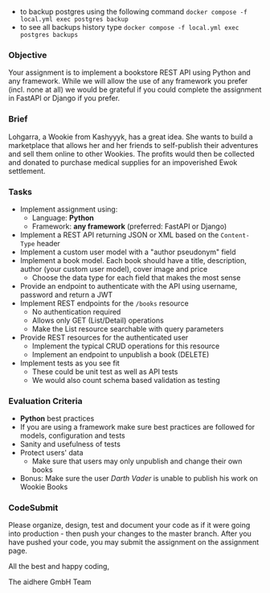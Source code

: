 - to backup postgres using the following command `docker compose -f local.yml exec postgres backup`
- to see all backups history type `docker compose -f local.yml exec postgres backups`

### Objective

Your assignment is to implement a bookstore REST API using Python and any framework. While we will allow the use of any framework you prefer (incl. none at all) we would be grateful if you could complete the assignment in FastAPI or Django if you prefer.

### Brief

Lohgarra, a Wookie from Kashyyyk, has a great idea. She wants to build a marketplace that allows her and her friends to
self-publish their adventures and sell them online to other Wookies. The profits would then be collected and donated to purchase medical supplies for an impoverished Ewok settlement.

### Tasks

- Implement assignment using:
  - Language: **Python**
  - Framework: **any framework** (preferred: FastAPI or Django)
- Implement a REST API returning JSON or XML based on the `Content-Type` header
- Implement a custom user model with a "author pseudonym" field
- Implement a book model. Each book should have a title, description, author (your custom user model), cover image and price
  - Choose the data type for each field that makes the most sense
- Provide an endpoint to authenticate with the API using username, password and return a JWT
- Implement REST endpoints for the `/books` resource
  - No authentication required
  - Allows only GET (List/Detail) operations
  - Make the List resource searchable with query parameters
- Provide REST resources for the authenticated user
  - Implement the typical CRUD operations for this resource
  - Implement an endpoint to unpublish a book (DELETE)
- Implement tests as you see fit
  - These could be unit test as well as API tests
  - We would also count schema based validation as testing

### Evaluation Criteria

- **Python** best practices
- If you are using a framework make sure best practices are followed for models, configuration and tests
- Sanity and usefulness of tests
- Protect users' data
  - Make sure that users may only unpublish and change their own books
- Bonus: Make sure the user _Darth Vader_ is unable to publish his work on Wookie Books

### CodeSubmit

Please organize, design, test and document your code as if it were
going into production - then push your changes to the master branch. After you have pushed your code, you may submit the assignment on the assignment page.

All the best and happy coding,

The aidhere GmbH Team
